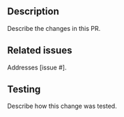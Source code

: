 ## Description

Describe the changes in this PR.

## Related issues

Addresses [issue #].

## Testing

Describe how this change was tested.
	